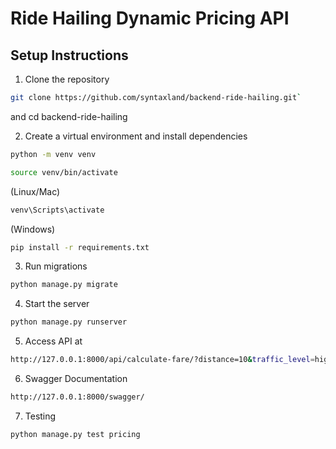 # Ride Hailing Dynamic Pricing API

## Setup Instructions

1. Clone the repository  

```bash 
git clone https://github.com/syntaxland/backend-ride-hailing.git` 
```
and cd backend-ride-hailing

2. Create a virtual environment and install dependencies     
```bash 
python -m venv venv
```
```bash 
source venv/bin/activate
``` 
(Linux/Mac)

```bash 
venv\Scripts\activate 
``` 
(Windows) 

```bash 
pip install -r requirements.txt
```

3. Run migrations  

```bash 
python manage.py migrate
```

4. Start the server  

```bash 
python manage.py runserver
```

5. Access API at  

```bash 
http://127.0.0.1:8000/api/calculate-fare/?distance=10&traffic_level=high&demand_level=peak
```

6. Swagger Documentation  
```bash 
http://127.0.0.1:8000/swagger/
```

7. Testing 

```bash 
python manage.py test pricing
```